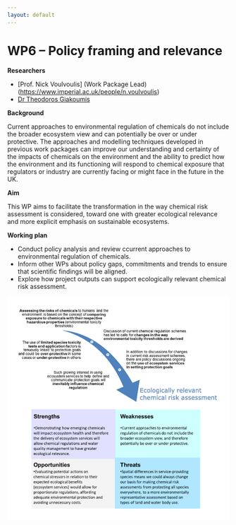 ```yaml
---
layout: default
---
```


# WP6 – Policy framing and relevance

**Researchers**

+ [Prof. Nick Voulvoulis] (Work Package Lead)(https://www.imperial.ac.uk/people/n.voulvoulis)
+ [Dr Theodoros Giakoumis](https://www.imperial.ac.uk/people/theodoros.giakoumis13)

**Background** 

Current approaches to environmental regulation of chemicals do not include the broader ecosystem view and can potentially be over or under protective. The approaches and modelling techniques developed in previous work packages can improve our understanding and certainty of the impacts of chemicals on the environment and the ability to predict how the environment and its functioning will respond to chemical exposure that regulators or industry are currently facing or might face in the future in the UK. 

**Aim** 

This WP aims to facilitate the transformation in the way chemical risk assessment is considered, toward one with greater ecological relevance and more explicit emphasis on sustainable ecosystems. 

**Working plan**

+ Conduct policy analysis and review ccurrent approaches to environmental regulation of chemicals.
+ Inform other WPs about policy gaps, commitments and trends to ensure that scientific findings will be aligned.
+ Explore how project outputs can support ecologically relevant chemical risk assessment.


![](/assets/img/WP6Fig1_1.png)
